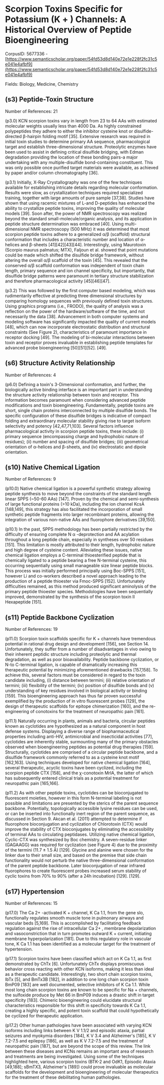 # Scorpion Toxins Specific for Potassium (K + ) Channels: A Historical Overview of Peptide Bioengineering

CorpusID: 5677336 - [https://www.semanticscholar.org/paper/54fd53d8d140e72e1e228f2fc31c5e041e4afbf9](https://www.semanticscholar.org/paper/54fd53d8d140e72e1e228f2fc31c5e041e4afbf9)

Fields: Biology, Medicine, Chemistry

## (s3) Peptide-Toxin Structure
Number of References: 21

(p3.0) KCN scorpion toxins vary in length from 23 to 64 AAs with estimated molecular weights usually less than 4000 Da. As highly constrained polypeptides they adhere to either the inhibitor cysteine knot or disulfide-directed β-hairpin folding motif [35]. Extensive research was required in initial toxin studies to determine primary AA sequence, pharmacological target and establish three-dimensional structure. Proteolytic enzymes have been used to assist in defining critical disulfide bridging, with Edman degradation providing the location of these bonding pairs-a major undertaking with any multiple-disulfide bond-containing constituent. This was only possible once purified target materials were available, as achieved by paper and/or column chromatography [36].

(p3.1) Initially, X-Ray Crystallography was one of the few techniques available for establishing intricate details regarding molecular conformation. Results were slow, as crystallization techniques required specialized training, together with large amounts of pure sample [37,38]. Studies have shown that using racemic mixtures of L-and D-peptides has enhanced the ability to crystallize peptide toxins, improving the quality of molecular models [39]. Soon after, the power of NMR spectroscopy was realized beyond the standard small-molecule/organic analysis, and its application in peptide structure determination was embraced [40]. Using multi-dimensional NMR spectroscopy (500 MHz) it was determined that most scorpion peptide toxins adhere to a generalized α/β (scaffold) structural conformation that includes a characteristic number and location of α-helices and β-sheets [41][42][43][44]. Interestingly, using Maurotoxin (Scorpio maurus palmatus; MTX), Faljoun et al. showed that point mutations could be made which shifted the disulfide bridge framework, without altering the overall α/β scaffold of the toxin [45]. This revealed that the conserved α/β scaffold conformation was independent of toxin chain length, primary sequence and ion channel specificity, but importantly, that disulfide bridge patterns were paramount in tertiary structure stabilization and therefore pharmacological activity [45][46][47].

(p3.2) This was followed by the first computer based modeling, which was rudimentarily effective at predicting three dimensional structures by comparing homology sequences with previously defined toxin structures. Using graphics programs (i.e., FRODO), the quality of analysis was a reflection on the power of the hardware/software of the time, and not necessarily the data [38]. Advancement in both computer systems and modeling software has significantly impacted the quality of current models [48], which can now incorporate electrostatic distribution and structural constraints (See Figure 2), characteristics of paramount importance in receptor docking [49]. The modeling of bi-molecular interactions between toxin and receptor proves invaluable in establishing peptide templates for advanced probe bioengineering [50][51][52].  [49].
## (s6) Structure Activity Relationship
Number of References: 4

(p6.0) Defining a toxin's 3-Dimensional conformation, and further, the biologically active binding interface is an important part in understanding the structure activity relationship between toxin and receptor. This information becomes paramount when considering advanced peptide modifications and toxin bioengineering. Fundamentally, peptide toxins are short, single chain proteins interconnected by multiple disulfide bonds. The specific configuration of these disulfide bridges is indicative of compact folding and extraordinary molecular stability giving rise to target isoform selectivity and potency [42,47,71,103]. Several factors influence pharmacological activity in scorpion peptide toxins, these include: (i) primary sequence (encompassing charge and hydrophobic nature of residues); (ii) number and spacing of disulfide bridges; (iii) geometrical orientation of α-helices and β-sheets, and (iv) electrostatic and dipole orientation.
## (s10) Native Chemical Ligation
Number of References: 9

(p10.0) Native chemical ligation is a powerful synthetic strategy allowing peptide synthesis to move beyond the constraints of the standard length linear SPPS (~50-60 AAs) [147]. Proven by the chemical and semi-synthesis of large functional proteins (>10 kDa), including the ion channel KcsA [148,149], this strategy has also facilitated the incorporation of small synthetic peptide fragments into larger recombinant proteins, allowing the integration of various non-native AAs and fluorophore derivatives [39,150].

(p10.1) In the past, SPPS methodology has been partially restricted by the difficulty of ensuring complete N α -deprotection and AA acylation throughout a long peptide chain, especially in syntheses over 50 residues [151]. This limitation is mostly attributed to their length, hydrophobic nature and high degree of cysteine content. Alleviating these issues, native chemical ligation employs a C-terminal thioesterified peptide that is chemically ligated to a peptide bearing a free N-terminal cysteine, this occurring sequentially using small manageable size linear peptide blocks. This process was initially performed principally using Boc-SPPS [151], however Li and co-workers described a novel approach leading to the production of a peptide thioester via Fmoc-SPPS [152]. Unfortunately difficulties remained, as this method produced significant aminolysis of the primary peptide thioester species. Methodologies have been sequentially improved, demonstrated by the synthesis of the scorpion toxin II Hexapeptide [151].
## (s11) Peptide Backbone Cyclization
Number of References: 19

(p11.0) Scorpion toxin scaffolds specific for K + channels have tremendous potential in rational drug design and development [156], see Section 14. Unfortunately, they suffer from a number of disadvantages in vivo owing to their inherent peptidic structure including proteolytic and thermal degradation, as well as poor bioavailability. Peptide backbone cyclization, or N-to C-terminal ligation, is capable of dramatically increasing this therapeutic potential by minimizing aforementioned drawbacks [157,158]. To achieve this, several factors must be considered in regard to the toxin candidate including, (i) distance between termini; (ii) relative orientation of termini; (iii) flexibility of the termini; (iv) position of disulfide bonds and (v) understanding of key residues involved in biological activity or binding [159]. This bioengineering approach has thus far proven successful exemplified by the production of in vitro fluorescent probes [129], the design of therapeutic scaffolds for epitope chimerization [160], and the re-engineering of conotoxins for the treatment of neuropathic pain [161].

(p11.1) Naturally occurring in plants, animals and bacteria, circular peptides known as cyclotides are hypothesized as a natural component in host defense systems. Displaying a diverse range of biopharmaceutical properties including anti-HIV, antimicrobial and insecticidal activities [77], cyclotides are inherently stable, surmounting many of the primary obstacles observed when bioengineering peptides as potential drug therapies [159]. Structurally, cyclotides are comprised of a circular peptide backbone, and a disulfide framework commonly referred to as a cysteine knot motif [162,163]. Using techniques developed for native chemical ligation [164], several therapeutic, acyclic toxins have been cyclized, including the scorpion peptide CTX [158], and the χ-conotoxin MrIA, the latter of which has subsequently entered clinical trials as a potential treatment for neuropathic pain [165,166].

(p11.2) As with other peptide toxins, cyclotides can be bioconjugated to fluorescent moieties, however in this form N-terminal labeling is not possible and limitations are presented by the sterics of the parent sequence backbone. Potentially, topologically accessible lysine residues can be used, or can be inserted into functionally inert region of the parent sequence, as discussed in Section 9. Akcan et al. (2011) attempted to determine if fluorophore bioconjugation and cyclization of Chlorotoxin (CTX) would improve the stability of CTX bioconjugates by eliminating the accessibility of terminal AAs to circulating peptidases. Utilizing native chemical ligation, Cyclic-CTX was synthesized by Boc chemistry. A seven-residue linker (GAGAAGG) was required for cyclization (see Figure 4) due to the proximity of the termini (11.7 ± 1.5 Å) [129]. Glycine and alanine were chosen for the linker due to their small size, and based on the premise that side chain functionality would not perturb the native three-dimensional conformation of the parent peptide backbone. Later bioconjugation of near infrared fluorophores to create fluorescent probes increased serum stability of cyclic toxins from 70% to 90% (after a 24h incubation) [129].  [129].
## (s17) Hypertension
Number of References: 15

(p17.0) The Ca 2+ -activated K + channel, K Ca 1.1, from the gene slo, functionally regulates smooth muscle tone in pulmonary airways and vascular beds [5,169]. This is accomplished by facilitating feedback regulation against the rise of intracellular Ca 2+ , membrane depolarization and vasoconstriction that in turn promotes outward K + current, initiating membrane hyperpolarization [181]. Due to this regulatory role in vascular tone, K Ca 1.1 has been identified as a molecular target for the treatment of hypertension.

(p17.1) Scorpion toxins have been classified which act on K Ca 1.1, as first demonstrated by ChTx [6]. Unfortunately ChTx displays promiscuous behavior cross reacting with other KCN isoforms, making it less than ideal as a therapeutic candidate. Interestingly, two short chain scorpion toxins, IbTx [5], and BmTx3B [182], in addition to one long chain scorpion toxin BmP09 [183] are well documented, selective inhibitors of K Ca 1.1. While most long chain scorpion toxins are known to be specific for Na + channels, the sulfoxide produce by Met 66 in BmP09 induces a drastic shift in target specificity [183]. Chimeric bioengineering could elucidate structural characteristics responsible for this shift in specificity towards K Ca 1.1, creating a highly specific, and potent toxin scaffold that could hypothetically be cyclized for therapeutic application.

(p17.2) Other human pathologies have been associated with varying KCN isoforms including links between K V 1.1/2 and episodic ataxia, partial seizures and myokymia disorders [184], K V 3.4 and Alzheimer's [185], K V 7.2-7.5 and epilepsy [186], as well as K V 7.2-7.5 and the treatment of neuropathic pain [187], but are beyond the scope of this review. The link between these diseases and KCNs remains an important area of research and treatments are being investigated. Using some of the techniques highlighted here, various scorpion toxins (BTK-2 and OdK1, Episodic Ataxia [49,188]; sBmTX3, Alzheimer's [189]) could prove invaluable as molecular scaffolds for the development and bioengineering of molecular therapeutics for the treatment of these debilitating human pathologies.
